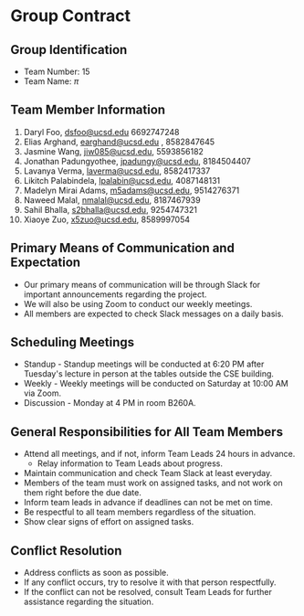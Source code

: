 # Group Contract

## Group Identification
- Team Number: 15
- Team Name: $\pi$

## Team Member Information
1. Daryl Foo, dsfoo@ucsd.edu 6692747248
2. Elias Arghand, earghand@ucsd.edu , 8582847645
3. Jasmine Wang, jiw085@ucsd.edu, 5593856182
4. Jonathan Padungyothee, jpadungy@ucsd.edu, 8184504407
5. Lavanya Verma, laverma@ucsd.edu, 8582417337 
6. Likitch Palabindela, lpalabin@ucsd.edu, 4087148131
7. Madelyn Mirai Adams, m5adams@ucsd.edu, 9514276371
8. Naweed Malal, nmalal@ucsd.edu, 8187467939
9. Sahil Bhalla, s2bhalla@ucsd.edu, 9254747321
10. Xiaoye Zuo, x5zuo@ucsd.edu, 8589997054

## Primary Means of Communication and Expectation
- Our primary means of communication will be through Slack for important announcements regarding the project.
- We will also be using Zoom to conduct our weekly meetings.
- All members are expected to check Slack messages on a daily basis.

## Scheduling Meetings
- Standup - Standup meetings will be conducted at 6:20 PM after Tuesday's lecture in person at the tables outside the CSE building.
- Weekly - Weekly meetings will be conducted on Saturday at 10:00 AM via Zoom.
- Discussion - Monday at 4 PM in room B260A.

## General Responsibilities for All Team Members
- Attend all meetings, and if not, inform Team Leads 24 hours in advance.
  - Relay information to Team Leads about progress.
- Maintain communication and check Team Slack at least everyday.
- Members of the team must work on assigned tasks, and not work on them right before the due date.
- Inform team leads in advance if deadlines can not be met on time.
- Be respectful to all team members regardless of the situation.
- Show clear signs of effort on assigned tasks.

## Conflict Resolution
- Address conflicts as soon as possible.
- If any conflict occurs, try to resolve it with that person respectfully.
- If the conflict can not be resolved, consult Team Leads for further assistance regarding the situation.
